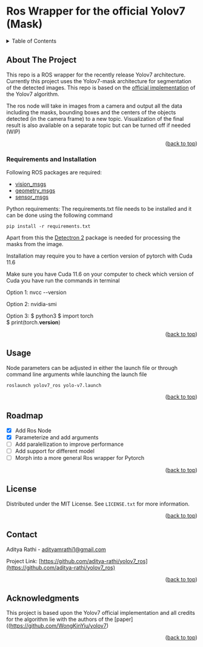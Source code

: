 <!-- Improved compatibility of back to top link: See: https://github.com/othneildrew/Best-README-Template/pull/73 -->
<a name="readme-top"></a>

<!-- PROJECT SHIELDS -->
<!--
*** I'm using markdown "reference style" links for readability.
*** Reference links are enclosed in brackets [ ] instead of parentheses ( ).
*** See the bottom of this document for the declaration of the reference variables
*** for contributors-url, forks-url, etc. This is an optional, concise syntax you may use.
*** https://www.markdownguide.org/basic-syntax/#reference-style-links
-->

# Ros Wrapper for the official Yolov7 (Mask)

<!-- PROJECT LOGO -->
<!-- <br />
<div align="center">
  <a href="https://github.com/othneildrew/Best-README-Template">
    <img src="images/logo.png" alt="Logo" width="80" height="80">
  </a>

  <h3 align="center">Best-README-Template</h3>

  <p align="center">
    An awesome README template to jumpstart your projects!
    <br />
    <a href="https://github.com/othneildrew/Best-README-Template"><strong>Explore the docs »</strong></a>
    <br />
    <br />
    <a href="https://github.com/othneildrew/Best-README-Template">View Demo</a>
    ·
    <a href="https://github.com/othneildrew/Best-README-Template/issues">Report Bug</a>
    ·
    <a href="https://github.com/othneildrew/Best-README-Template/issues">Request Feature</a>
  </p>
</div> -->



<!-- TABLE OF CONTENTS -->
<details>
  <summary>Table of Contents</summary>
  <ol>
    <li>
      <a href="#about-the-project">About The Project</a>
    </li>
    <li>
      <a href="#requirements-and-installation">Requirements and Installation</a>
    </li>
    <li><a href="#usage">Usage</a></li>
    <li><a href="#roadmap">Roadmap</a></li>
    <li><a href="#license">License</a></li>
    <li><a href="#contact">Contact</a></li>
    <li><a href="#acknowledgments">Acknowledgments</a></li>
  </ol>
</details>



<!-- ABOUT THE PROJECT -->
## About The Project

This repo is a ROS wrapper for the recently release Yolov7 architecture. Currently this project uses the Yolov7-mask architecture for segmentation of the detected images. This repo is based on the [official implementation](https://github.com/WongKinYiu/yolov7) of the Yolov7 algorithm.

The ros node will take in images from a camera and output all the data including the masks, bounding boxes and the centers of the objects detected (in the camera frame) to a new topic. Visualization of the final result is also available on a separate topic but can be turned off if needed (WIP)

<p align="right">(<a href="#readme-top">back to top</a>)</p>



### Requirements and Installation

Following ROS packages are required:
- [vision_msgs](http://wiki.ros.org/vision_msgs)
- [geometry_msgs](http://wiki.ros.org/geometry_msgs)
- [sensor_msgs](http://wiki.ros.org/sensor_msgs)

Python requirements:
The requirements.txt file needs to be installed and it can be done using the following command
```
pip install -r requirements.txt
```
Apart from this the [Detectron 2](https://github.com/facebookresearch/detectron2) package is needed for processing the masks from the image.

Installation may require you to have a certion version of pytorch with Cuda 11.6

Make sure you have Cuda 11.6 on your computer to check which version of Cuda you have run the commands in terminal

Option 1: nvcc --version

Option 2: nvidia-smi

Option 3: $ python3
          $ import torch  
          $ print(torch.__version__)



<p align="right">(<a href="#readme-top">back to top</a>)</p>


<!-- USAGE EXAMPLES -->
## Usage

Node parameters can be adjusted in either the launch file or through command line arguments while launching the launch file

```
roslaunch yolov7_ros yolo-v7.launch
```

<p align="right">(<a href="#readme-top">back to top</a>)</p>



<!-- ROADMAP -->
## Roadmap

- [x] Add Ros Node
- [x] Parameterize and add arguments
- [ ] Add paralellization to improve performance
- [ ] Add support for different model
- [ ] Morph into a more general Ros wrapper for Pytorch

<p align="right">(<a href="#readme-top">back to top</a>)</p>


<!-- LICENSE -->
## License

Distributed under the MIT License. See `LICENSE.txt` for more information.

<p align="right">(<a href="#readme-top">back to top</a>)</p>



<!-- CONTACT -->
## Contact

Aditya Rathi - adityamrathi1@gmail.com

Project Link: [https://github.com/aditya-rathi/yolov7_ros](https://github.com/aditya-rathi/yolov7_ros)

<p align="right">(<a href="#readme-top">back to top</a>)</p>



<!-- ACKNOWLEDGMENTS -->
## Acknowledgments

This project is based upon the Yolov7 official implementation and all credits for the algorithm lie with the authors of the [paper]((https://github.com/WongKinYiu/yolov7)

<p align="right">(<a href="#readme-top">back to top</a>)</p>



<!-- MARKDOWN LINKS & IMAGES -->
<!-- https://www.markdownguide.org/basic-syntax/#reference-style-links -->
[contributors-shield]: https://img.shields.io/github/contributors/othneildrew/Best-README-Template.svg?style=for-the-badge
[contributors-url]: https://github.com/othneildrew/Best-README-Template/graphs/contributors
[forks-shield]: https://img.shields.io/github/forks/othneildrew/Best-README-Template.svg?style=for-the-badge
[forks-url]: https://github.com/othneildrew/Best-README-Template/network/members
[stars-shield]: https://img.shields.io/github/stars/othneildrew/Best-README-Template.svg?style=for-the-badge
[stars-url]: https://github.com/othneildrew/Best-README-Template/stargazers
[issues-shield]: https://img.shields.io/github/issues/othneildrew/Best-README-Template.svg?style=for-the-badge
[issues-url]: https://github.com/othneildrew/Best-README-Template/issues
[license-shield]: https://img.shields.io/github/license/othneildrew/Best-README-Template.svg?style=for-the-badge
[license-url]: https://github.com/othneildrew/Best-README-Template/blob/master/LICENSE.txt
[linkedin-shield]: https://img.shields.io/badge/-LinkedIn-black.svg?style=for-the-badge&logo=linkedin&colorB=555
[linkedin-url]: https://linkedin.com/in/othneildrew
[product-screenshot]: images/screenshot.png
[Next.js]: https://img.shields.io/badge/next.js-000000?style=for-the-badge&logo=nextdotjs&logoColor=white
[Next-url]: https://nextjs.org/
[React.js]: https://img.shields.io/badge/React-20232A?style=for-the-badge&logo=react&logoColor=61DAFB
[React-url]: https://reactjs.org/
[Vue.js]: https://img.shields.io/badge/Vue.js-35495E?style=for-the-badge&logo=vuedotjs&logoColor=4FC08D
[Vue-url]: https://vuejs.org/
[Angular.io]: https://img.shields.io/badge/Angular-DD0031?style=for-the-badge&logo=angular&logoColor=white
[Angular-url]: https://angular.io/
[Svelte.dev]: https://img.shields.io/badge/Svelte-4A4A55?style=for-the-badge&logo=svelte&logoColor=FF3E00
[Svelte-url]: https://svelte.dev/
[Laravel.com]: https://img.shields.io/badge/Laravel-FF2D20?style=for-the-badge&logo=laravel&logoColor=white
[Laravel-url]: https://laravel.com
[Bootstrap.com]: https://img.shields.io/badge/Bootstrap-563D7C?style=for-the-badge&logo=bootstrap&logoColor=white
[Bootstrap-url]: https://getbootstrap.com
[JQuery.com]: https://img.shields.io/badge/jQuery-0769AD?style=for-the-badge&logo=jquery&logoColor=white
[JQuery-url]: https://jquery.com 
